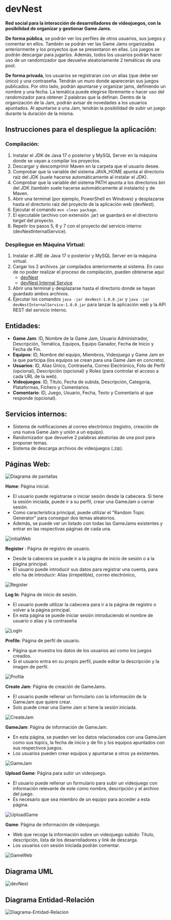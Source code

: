 # devNest
**Red social para la interacción de desarrolladores de videojuegos, con la posibilidad de organizar y gestionar Game Jams.**

**De forma pública**, se podrán ver los perfiles de otros usuarios, sus juegos y comentar en ellos. También se podrán ver las Game Jams organizadas anteriormente y los proyectos que se presentaron en ellas. Los juegos se podrán descargar para jugarlos. Además, todos los usuarios podrán hacer uso de un randomizador que devuelve aleatoriamente 2 temáticas de una pool. 

**De forma privada**, los usuarios se registraran con un alias (que debe ser único) y una contraseña. Tendrán un muro donde aparecerán sus juegos publicados. Por otro lado, podrán apuntarse y organizar jams, definiendo un nombre y una fecha. La temática puede elegirse libremente o hacer uso del randomizador para obtener 2 palabras que la definan. Dentro de la organización de la Jam, podrán avisar de novedades a los usuarios apuntados. Al apuntarse a una Jam, tendrán la posibilidad de subir un juego durante la duración de la misma.

## Instrucciones para el despliegue la aplicación:
  ### Compilación:
  1. Instalar el JDK de Java 17 o posterior y MySQL Server en la máquina donde se vayan a compilar los proyectos.
  2. Descargar y descomprimir Maven en la carpeta que el usuario desee.
  3. Comprobar que la variable del sistema JAVA_HOME apunta al directorio raíz del JDK (suele hacerse automáticamente al instalar el JDK).
  4. Comprobar que la variable del sistema PATH apunta a los directorios *bin* del JDK (también suele hacerse automáticamente al instalarlo) y de Maven.
  5. Abrir una terminal (por ejemplo, PowerShell en Windows) y desplazarse hasta el directorio raíz del proyecto de la aplicación web (devNest).
  6. Ejecutar el comando `mvn clean package`.
  7. El ejecutable (archivo con extensión .jar) se guardará en el directorio *target* del proyecto.
  8. Repetir los pasos 5, 6 y 7 con el proyecto del servicio interno (devNestInternalService).
  ### Despliegue en Máquina Virtual:
  1. Instalar el JRE de Java 17 o posterior y MySQL Server en la máquina virtual.
  2. Cargar los 2 archivos .jar compilados anteriormente al sistema. En caso de no poder realizar el proceso de compilación, pueden obtenerse aquí:
     * [devNest](https://github.com/darkops96/devNest/raw/main/builds/devNest-1.0.0.jar)
     * [devNest Internal Service](https://github.com/darkops96/devNest/raw/main/builds/devNestInternalService-1.0.0.jar)
  3. Abrir una terminal y desplazarse hasta el directorio donde se hayan guardado ambos archivos.
  4. Ejecutar los comandos `java -jar devNest-1.0.0.jar` y `java -jar devNestInternalService-1.0.0.jar` para lanzar la aplicación web y la API REST del servicio interno.

## Entidades:

  * **Game Jam**: ID, Nombre de la Game Jam, Usuario Administrador, Descripción, Temática, Equipos, Equipo Ganador, Fecha de Inicio y Fecha de Fin.  
  * **Equipos**: ID, Nombre del equipo, Miembros, Videojuego y Game Jam en la que participa (los equipos se crean para una Game Jam en concreto).  
  * **Usuarios**: ID, Alias Único, Contraseña, Correo Electrónico, Foto de Perfil (opcional), Descripción (opcional) y Roles (para controlar el acceso a cada URL de la web).  
  * **Videojuegos**: ID, Título, Fecha de subida, Descripción, Categoría, Plataformas, Fichero y Comentarios.  
  * **Comentario**: ID, Juego, Usuario, Fecha, Texto y Comentario al que responde (opcional).
  
## Servicios internos:

  * Sistema de notificaciones al correo electrónico (registro, creación de una nueva Game Jam y unión a un equipo).  
  * Randomizador que devuelve 2 palabras aleatorias de una pool para proponer temas. 
  * Sistema de descarga archivos de videojuegos (.zip).
  
## Páginas Web:
![Diagrama de pantallas](https://user-images.githubusercontent.com/49963607/155017804-c55d094a-5b66-47c8-b7fc-689157e39b23.png)

**Home**: Página inicial. 
* El usuario puede registrarse o iniciar sesión desde la cabecera. Si tiene la sesión iniciada, puede ir a su perfil, crear una GameJam o cerrar sesión.
* Como característica principal, puede utilizar el "Random Topic Generator" para conseguir dos temas aleatorios.
* Además, se puede ver un listado con todas las GameJams existentes y entrar en las respectivas páginas de cada una.

![initialWeb](https://user-images.githubusercontent.com/58952176/155036300-fd914655-298b-46be-bd32-f6b5968b8ee2.PNG)

**Register**
: Página de registro de usuario.
* Desde la cabecera se puede ir a la página de inicio de sesión o a la página principal.
* El usuario puede introducir sus datos para registrar una cuenta, para ello ha de introducir: Alias (irrepetible), correo electrónico,

![Register](https://user-images.githubusercontent.com/58952176/155036319-ed4ad540-bb4b-46c3-834a-8a82db62e1cf.PNG)


**Log In**: Página de inicio de sesión.
* El usuario puede utilizar la cabecera para ir a la página de registro o volver a la página principal.
* En esta página se puede iniciar sesión introduciendo el nombre de usuario o alias y la contraseña

![LogIn](https://user-images.githubusercontent.com/58952176/155036323-aaf15c3e-e5ed-45c8-8bcb-9a66636e348a.PNG)

**Profile**: Página de perfil de usuario.
* Página que muestra los datos de los usuarios así como los juegos creados.
* Si el usuario entra en su propio perfil, puede editar la descripción y la imagen de perfil.

![Profile](https://user-images.githubusercontent.com/58952176/155036334-9f74a10a-f9f2-4454-aabb-517592facb91.PNG)

**Create Jam**: Página de creación de GameJams.
* El usuario puede rellenar un formulario con la información de la GameJam que quiere crear.
* Solo puede crear una Game Jam si tiene la sesión iniciada.

![CreateJam](https://user-images.githubusercontent.com/58952176/155036342-be590ffa-4c9a-4148-a0a0-e16884420944.PNG)

**GameJam**: Página de información de GameJam.
* En esta página, se pueden ver los datos relacionados con una GameJam como sus topics, la fecha de inicio y de fin y los equipos apuntados con sus respectivos juegos.
* Los usuarios pueden crear equipos y apuntarse a otros ya existentes.

![GameJam](https://user-images.githubusercontent.com/58952176/155036371-5622a17e-a379-414e-bb0a-8040a116bb9b.PNG)

**Upload Game**: Página para subir un videojuego.
* El usuario puede rellenar un formulario para subir un videojuego con información relevante de este como nombre, descripción y el archivo del juego.
* Es necesario que sea miembro de un equipo para acceder a esta página.

![UploadGame](https://user-images.githubusercontent.com/58952176/155036392-b3d0b4e5-fe8b-4c5f-a5d2-1012ef3d3dc0.PNG)

**Game**: Página de información de videojuego.
* Web que recoge la información sobre un videojuego subido: Título, descripción, lista de los desarrolladores y link de descarga.
* Los usuarios con sesión iniciada podrán comentar.

![GameWeb](https://user-images.githubusercontent.com/58952176/155036403-3bc9326f-66d7-431c-8f86-3e4ae49ccaff.PNG)

## Diagrama UML
![devNest](https://user-images.githubusercontent.com/49963607/155034005-160ecb9a-391a-4ddc-ac33-074fe1df03ac.png)

## Diagrama Entidad-Relación
![Diagrama-Entidad-Relacion](https://user-images.githubusercontent.com/58952176/155035518-28213136-7775-4a52-815b-81e821234202.PNG)

